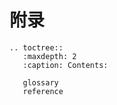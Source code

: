 # 附录

```eval_rst
.. toctree::
   :maxdepth: 2
   :caption: Contents:

   glossary
   reference
```
